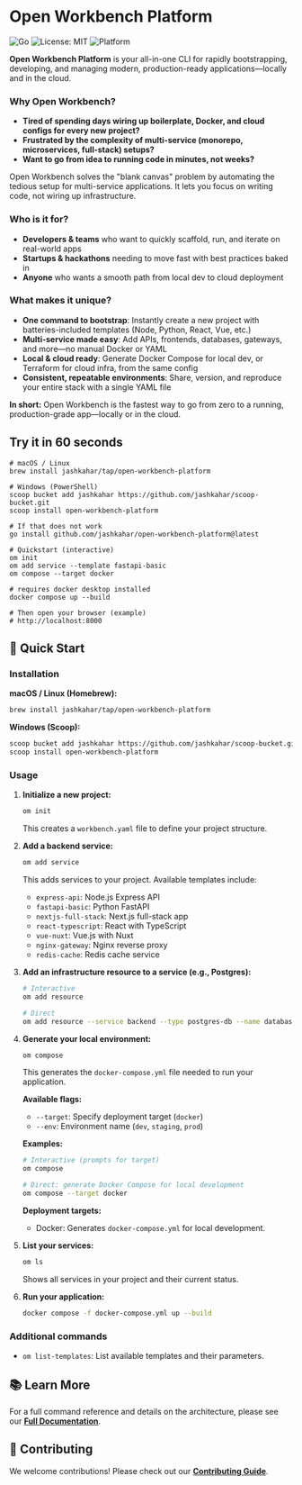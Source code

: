 ﻿# Open Workbench Platform

![Go](https://img.shields.io/badge/Go-1.24%2B-blue)
![License: MIT](https://img.shields.io/badge/License-MIT-green)
![Platform](https://img.shields.io/badge/platform-Windows%20%7C%20macOS%20%7C%20Linux-lightgrey)

**Open Workbench Platform** is your all-in-one CLI for rapidly bootstrapping, developing, and managing modern, production-ready applications—locally and in the cloud.

### Why Open Workbench?

- **Tired of spending days wiring up boilerplate, Docker, and cloud configs for every new project?**
- **Frustrated by the complexity of multi-service (monorepo, microservices, full-stack) setups?**
- **Want to go from idea to running code in minutes, not weeks?**

Open Workbench solves the "blank canvas" problem by automating the tedious setup for multi-service applications. It lets you focus on writing code, not wiring up infrastructure.

### Who is it for?

- **Developers & teams** who want to quickly scaffold, run, and iterate on real-world apps
- **Startups & hackathons** needing to move fast with best practices baked in
- **Anyone** who wants a smooth path from local dev to cloud deployment

### What makes it unique?

- **One command to bootstrap**: Instantly create a new project with batteries-included templates (Node, Python, React, Vue, etc.)
- **Multi-service made easy**: Add APIs, frontends, databases, gateways, and more—no manual Docker or YAML
- **Local & cloud ready**: Generate Docker Compose for local dev, or Terraform for cloud infra, from the same config
- **Consistent, repeatable environments**: Share, version, and reproduce your entire stack with a single YAML file

**In short:** Open Workbench is the fastest way to go from zero to a running, production-grade app—locally or in the cloud.

## Try it in 60 seconds
```
# macOS / Linux
brew install jashkahar/tap/open-workbench-platform

# Windows (PowerShell)
scoop bucket add jashkahar https://github.com/jashkahar/scoop-bucket.git
scoop install open-workbench-platform

# If that does not work
go install github.com/jashkahar/open-workbench-platform@latest

# Quickstart (interactive)
om init
om add service --template fastapi-basic
om compose --target docker

# requires docker desktop installed
docker compose up --build

# Then open your browser (example)
# http://localhost:8000
```

## 🚀 Quick Start

### Installation

**macOS / Linux (Homebrew):**

```bash
brew install jashkahar/tap/open-workbench-platform
```

**Windows (Scoop):**

```bash
scoop bucket add jashkahar https://github.com/jashkahar/scoop-bucket.git
scoop install open-workbench-platform
```

### Usage

1. **Initialize a new project:**

   ```bash
   om init
   ```

   This creates a `workbench.yaml` file to define your project structure.

2. **Add a backend service:**

   ```bash
   om add service
   ```

   This adds services to your project. Available templates include:

   - `express-api`: Node.js Express API
   - `fastapi-basic`: Python FastAPI
   - `nextjs-full-stack`: Next.js full-stack app
   - `react-typescript`: React with TypeScript
   - `vue-nuxt`: Vue.js with Nuxt
   - `nginx-gateway`: Nginx reverse proxy
   - `redis-cache`: Redis cache service

3. **Add an infrastructure resource to a service (e.g., Postgres):**

   ```bash
   # Interactive
   om add resource

   # Direct
   om add resource --service backend --type postgres-db --name database
   ```

4. **Generate your local environment:**

   ```bash
   om compose
   ```

   This generates the `docker-compose.yml` file needed to run your application.

   **Available flags:**

   - `--target`: Specify deployment target (`docker`)
   - `--env`: Environment name (`dev`, `staging`, `prod`)

   **Examples:**

   ```bash
   # Interactive (prompts for target)
   om compose

   # Direct: generate Docker Compose for local development
   om compose --target docker
   ```

   **Deployment targets:**

   - Docker: Generates `docker-compose.yml` for local development.

5. **List your services:**

   ```bash
   om ls
   ```

   Shows all services in your project and their current status.

6. **Run your application:**
   ```bash
   docker compose -f docker-compose.yml up --build
   ```

### Additional commands

- `om list-templates`: List available templates and their parameters.

## 📚 Learn More

For a full command reference and details on the architecture, please see our **[Full Documentation](docs/README.md)**.

## 🤝 Contributing

We welcome contributions! Please check out our **[Contributing Guide](CONTRIBUTING.md)**.
